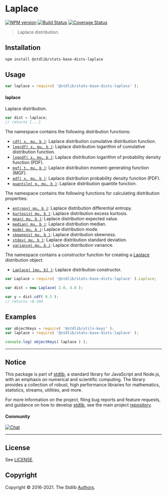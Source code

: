 <!--

@license Apache-2.0

Copyright (c) 2018 The Stdlib Authors.

Licensed under the Apache License, Version 2.0 (the "License");
you may not use this file except in compliance with the License.
You may obtain a copy of the License at

   http://www.apache.org/licenses/LICENSE-2.0

Unless required by applicable law or agreed to in writing, software
distributed under the License is distributed on an "AS IS" BASIS,
WITHOUT WARRANTIES OR CONDITIONS OF ANY KIND, either express or implied.
See the License for the specific language governing permissions and
limitations under the License.

-->

# Laplace

[![NPM version][npm-image]][npm-url] [![Build Status][test-image]][test-url] [![Coverage Status][coverage-image]][coverage-url] <!-- [![dependencies][dependencies-image]][dependencies-url] -->

> Laplace distribution.

<section class="installation">

## Installation

```bash
npm install @stdlib/stats-base-dists-laplace
```

</section>

<section class="usage">

## Usage

```javascript
var laplace = require( '@stdlib/stats-base-dists-laplace' );
```

#### laplace

Laplace distribution.

```javascript
var dist = laplace;
// returns {...}
```

The namespace contains the following distribution functions:

<!-- <toc pattern="*+(cdf|pdf|mgf|quantile)*"> -->

<div class="namespace-toc">

-   <span class="signature">[`cdf( x, mu, b )`][@stdlib/stats/base/dists/laplace/cdf]</span><span class="delimiter">: </span><span class="description">Laplace distribution cumulative distribution function.</span>
-   <span class="signature">[`logcdf( x, mu, b )`][@stdlib/stats/base/dists/laplace/logcdf]</span><span class="delimiter">: </span><span class="description">Laplace distribution logarithm of cumulative distribution function.</span>
-   <span class="signature">[`logpdf( x, mu, b )`][@stdlib/stats/base/dists/laplace/logpdf]</span><span class="delimiter">: </span><span class="description">Laplace distribution logarithm of probability density function (PDF).</span>
-   <span class="signature">[`mgf( t, mu, b )`][@stdlib/stats/base/dists/laplace/mgf]</span><span class="delimiter">: </span><span class="description">Laplace distribution moment-generating function (MGF).</span>
-   <span class="signature">[`pdf( x, mu, b )`][@stdlib/stats/base/dists/laplace/pdf]</span><span class="delimiter">: </span><span class="description">Laplace distribution probability density function (PDF).</span>
-   <span class="signature">[`quantile( p, mu, b )`][@stdlib/stats/base/dists/laplace/quantile]</span><span class="delimiter">: </span><span class="description">Laplace distribution quantile function.</span>

</div>

<!-- </toc> -->

The namespace contains the following functions for calculating distribution properties:

<!-- <toc pattern="*+(entropy|kurtosis|mean|median|mode|skewness|stdev|variance)*"> -->

<div class="namespace-toc">

-   <span class="signature">[`entropy( mu, b )`][@stdlib/stats/base/dists/laplace/entropy]</span><span class="delimiter">: </span><span class="description">Laplace distribution differential entropy.</span>
-   <span class="signature">[`kurtosis( mu, b )`][@stdlib/stats/base/dists/laplace/kurtosis]</span><span class="delimiter">: </span><span class="description">Laplace distribution excess kurtosis.</span>
-   <span class="signature">[`mean( mu, b )`][@stdlib/stats/base/dists/laplace/mean]</span><span class="delimiter">: </span><span class="description">Laplace distribution expected value.</span>
-   <span class="signature">[`median( mu, b )`][@stdlib/stats/base/dists/laplace/median]</span><span class="delimiter">: </span><span class="description">Laplace distribution median.</span>
-   <span class="signature">[`mode( mu, b )`][@stdlib/stats/base/dists/laplace/mode]</span><span class="delimiter">: </span><span class="description">Laplace distribution mode.</span>
-   <span class="signature">[`skewness( mu, b )`][@stdlib/stats/base/dists/laplace/skewness]</span><span class="delimiter">: </span><span class="description">Laplace distribution skewness.</span>
-   <span class="signature">[`stdev( mu, b )`][@stdlib/stats/base/dists/laplace/stdev]</span><span class="delimiter">: </span><span class="description">Laplace distribution standard deviation.</span>
-   <span class="signature">[`variance( mu, b )`][@stdlib/stats/base/dists/laplace/variance]</span><span class="delimiter">: </span><span class="description">Laplace distribution variance.</span>

</div>

<!-- </toc> -->

The namespace contains a constructor function for creating a [Laplace][laplace-distribution] distribution object.

<!-- <toc pattern="*ctor*"> -->

<div class="namespace-toc">

-   <span class="signature">[`Laplace( [mu, b] )`][@stdlib/stats/base/dists/laplace/ctor]</span><span class="delimiter">: </span><span class="description">Laplace distribution constructor.</span>

</div>

<!-- </toc> -->

```javascript
var Laplace = require( '@stdlib/stats-base-dists-laplace' ).Laplace;

var dist = new Laplace( 2.0, 4.0 );

var y = dist.cdf( 0.5 );
// returns ~0.344
```

</section>

<!-- /.usage -->

<section class="examples">

## Examples

<!-- TODO: better examples -->

<!-- eslint no-undef: "error" -->

```javascript
var objectKeys = require( '@stdlib/utils-keys' );
var laplace = require( '@stdlib/stats-base-dists-laplace' );

console.log( objectKeys( laplace ) );
```

</section>

<!-- /.examples -->

<!-- Section for related `stdlib` packages. Do not manually edit this section, as it is automatically populated. -->

<section class="related">

</section>

<!-- /.related -->

<!-- Section for all links. Make sure to keep an empty line after the `section` element and another before the `/section` close. -->


<section class="main-repo" >

* * *

## Notice

This package is part of [stdlib][stdlib], a standard library for JavaScript and Node.js, with an emphasis on numerical and scientific computing. The library provides a collection of robust, high performance libraries for mathematics, statistics, streams, utilities, and more.

For more information on the project, filing bug reports and feature requests, and guidance on how to develop [stdlib][stdlib], see the main project [repository][stdlib].

#### Community

[![Chat][chat-image]][chat-url]

---

## License

See [LICENSE][stdlib-license].


## Copyright

Copyright &copy; 2016-2021. The Stdlib [Authors][stdlib-authors].

</section>

<!-- /.stdlib -->

<!-- Section for all links. Make sure to keep an empty line after the `section` element and another before the `/section` close. -->

<section class="links">

[npm-image]: http://img.shields.io/npm/v/@stdlib/stats-base-dists-laplace.svg
[npm-url]: https://npmjs.org/package/@stdlib/stats-base-dists-laplace

[test-image]: https://github.com/stdlib-js/stats-base-dists-laplace/actions/workflows/test.yml/badge.svg
[test-url]: https://github.com/stdlib-js/stats-base-dists-laplace/actions/workflows/test.yml

[coverage-image]: https://img.shields.io/codecov/c/github/stdlib-js/stats-base-dists-laplace/main.svg
[coverage-url]: https://codecov.io/github/stdlib-js/stats-base-dists-laplace?branch=main

<!--

[dependencies-image]: https://img.shields.io/david/stdlib-js/stats-base-dists-laplace.svg
[dependencies-url]: https://david-dm.org/stdlib-js/stats-base-dists-laplace/main

-->

[chat-image]: https://img.shields.io/gitter/room/stdlib-js/stdlib.svg
[chat-url]: https://gitter.im/stdlib-js/stdlib/

[stdlib]: https://github.com/stdlib-js/stdlib

[stdlib-authors]: https://github.com/stdlib-js/stdlib/graphs/contributors

[stdlib-license]: https://raw.githubusercontent.com/stdlib-js/stats-base-dists-laplace/main/LICENSE

[laplace-distribution]: https://en.wikipedia.org/wiki/Laplace_distribution

<!-- <toc-links> -->

[@stdlib/stats/base/dists/laplace/ctor]: https://github.com/stdlib-js/stats-base-dists-laplace-ctor

[@stdlib/stats/base/dists/laplace/entropy]: https://github.com/stdlib-js/stats-base-dists-laplace-entropy

[@stdlib/stats/base/dists/laplace/kurtosis]: https://github.com/stdlib-js/stats-base-dists-laplace-kurtosis

[@stdlib/stats/base/dists/laplace/mean]: https://github.com/stdlib-js/stats-base-dists-laplace-mean

[@stdlib/stats/base/dists/laplace/median]: https://github.com/stdlib-js/stats-base-dists-laplace-median

[@stdlib/stats/base/dists/laplace/mode]: https://github.com/stdlib-js/stats-base-dists-laplace-mode

[@stdlib/stats/base/dists/laplace/skewness]: https://github.com/stdlib-js/stats-base-dists-laplace-skewness

[@stdlib/stats/base/dists/laplace/stdev]: https://github.com/stdlib-js/stats-base-dists-laplace-stdev

[@stdlib/stats/base/dists/laplace/variance]: https://github.com/stdlib-js/stats-base-dists-laplace-variance

[@stdlib/stats/base/dists/laplace/cdf]: https://github.com/stdlib-js/stats-base-dists-laplace-cdf

[@stdlib/stats/base/dists/laplace/logcdf]: https://github.com/stdlib-js/stats-base-dists-laplace-logcdf

[@stdlib/stats/base/dists/laplace/logpdf]: https://github.com/stdlib-js/stats-base-dists-laplace-logpdf

[@stdlib/stats/base/dists/laplace/mgf]: https://github.com/stdlib-js/stats-base-dists-laplace-mgf

[@stdlib/stats/base/dists/laplace/pdf]: https://github.com/stdlib-js/stats-base-dists-laplace-pdf

[@stdlib/stats/base/dists/laplace/quantile]: https://github.com/stdlib-js/stats-base-dists-laplace-quantile

<!-- </toc-links> -->

</section>

<!-- /.links -->
